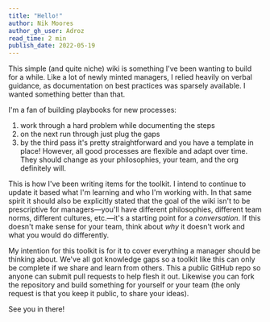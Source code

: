 ```yaml
---
title: "Hello!"
author: Nik Moores
author_gh_user: Adroz
read_time: 2 min
publish_date: 2022-05-19
---
```


This simple (and quite niche) wiki is something I've been wanting to build for a while. 
Like a lot of newly minted managers, I relied heavily on verbal guidance, as documentation on best practices was sparsely available. I wanted something better than that.

I'm a fan of building playbooks for new processes:
1. work through a hard problem while documenting the steps
2. on the next run through just plug the gaps
3. by the third pass it's pretty straightforward and you have a template in place!
However, all good processes are flexible and adapt over time. They should change as your philosophies, your team, and the org definitely will. 

This is how I've been writing items for the toolkit. I intend to continue to update it based what I'm learning and who I'm working with. In that same spirit it should also be explicitly stated that the goal of the wiki isn't to be prescriptive for managers—you'll have different philosophies, different team norms, different cultures, etc.—it's a starting point for a *conversation*. If this doesn't make sense for your team, think about *why* it doesn't work and what you would do differently.

My intention for this toolkit is for it to cover everything a manager should be thinking about. We've all got knowledge gaps so a toolkit like this can only be complete if we share and learn from others. This a public GitHub repo so anyone can submit pull requests to help flesh it out. Likewise you can fork the repository and build something for yourself or your team (the only request is that you keep it public, to share your ideas).

See you in there!
